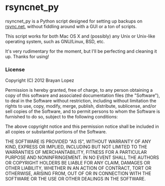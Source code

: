 rsyncnet_py
===========

rsyncnet_py is a Python script designed for setting up backups on [rsync.net](http://rsync.net), without fiddling around with a GUI or a ton of scripts.

This script works for both Mac OS X and (possibly) any Unix or Unix-like operating system, such as GNU/Linux, BSD, etc.

It's very rudimentary for the moment, but I'll be perfecting and cleaning it up. 
Thanks for using!

### License

Copyright (C) 2012 Brayan Lopez

Permission is hereby granted, free of charge, to any person obtaining a copy of this 
software and associated documentation files (the "Software"), to deal in the Software 
without restriction, including without limitation the rights to use, copy, modify, merge, 
publish, distribute, sublicense, and/or sell copies of the Software, and to permit persons 
to whom the Software is furnished to do so, subject to the following conditions:

The above copyright notice and this permission notice shall be included in all copies or 
substantial portions of the Software.

THE SOFTWARE IS PROVIDED "AS IS", WITHOUT WARRANTY OF ANY KIND, EXPRESS OR IMPLIED, 
INCLUDING BUT NOT LIMITED TO THE WARRANTIES OF MERCHANTABILITY, FITNESS FOR A PARTICULAR
 PURPOSE AND NONINFRINGEMENT. IN NO EVENT SHALL THE AUTHORS OR COPYRIGHT HOLDERS BE LIABLE
  FOR ANY CLAIM, DAMAGES OR OTHER LIABILITY, WHETHER IN AN ACTION OF CONTRACT, TORT OR 
  OTHERWISE, ARISING FROM, OUT OF OR IN CONNECTION WITH THE SOFTWARE OR THE USE OR OTHER 
  DEALINGS IN THE SOFTWARE.
